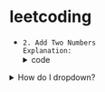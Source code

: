 # leetcoding


<ul>

<li> <!-- template -->
    <code>2. Add Two Numbers</code>
    <br>
    <code>Explanation: </code> 
    <br>
    <details>
        <summary>code</summary>
        ```cpp
            class Solution {
public:
    vector<vector<int>> combinationSum(vector<int>& candidates, int target) {

        vector< vector<int> > ans;
        // index, vector<int> 
        
        function< void(int, vector<int>, int) > solve = [&]
            (int i, vector<int> v, int sum){
            
            if( sum > target ) return ;
            
            if( sum == target ) {
                ans.push_back(v);
                return ;
            }
            
            if(i >= candidates.size()) return ;
            
            { // taking same number 
                v.push_back( candidates[i] );
                solve( i, v, sum + candidates[i] );
                v.pop_back();
            }
            
            { // taking another number 
                v.push_back( candidates[i] );
                solve( i+1, v, sum + candidates[i] );
                v.pop_back();
                
            }
            
            {
                // skiping number 
                solve(i+1, v, sum);
            }
            
            
            
        };
        
        solve(0, {}, 0);
        
        
        
        return ans;
        
    }
};
        ```
    </details>
</li>





</ul>

<details>
<summary>How do I dropdown?</summary>
<hr>

```cpp
int main() {
  int y = SOME_MACRO_REFERENCE;
  int x = 5 + 6;
  cout << "Hello World! " << x << std::endl();
}
```

This is how you drop.
</details>

